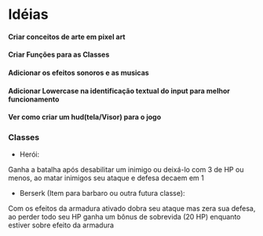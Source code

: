 # Idéias 

#### Criar conceitos de arte em pixel art
#### Criar Funções para as Classes
#### Adicionar os efeitos sonoros e as musicas 
#### Adicionar Lowercase na identificação textual do input para melhor funcionamento
#### Ver como criar um hud(tela/Visor) para o jogo 


### Classes
- Herói:

Ganha a batalha após desabilitar um inimigo 
ou deixá-lo com 3 de HP ou menos, ao matar 
inimigos seu ataque e defesa decaem em 1

- Berserk (Item para barbaro ou outra futura classe):

Com os efeitos da armadura ativado dobra seu 
ataque mas zera sua defesa, ao perder todo 
seu HP ganha um bônus de sobrevida (20 HP) 
enquanto estiver sobre efeito da armadura
